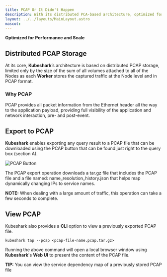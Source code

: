 ```yaml
---
title: PCAP Or It Didn't Happen
description: With its distributed PCA-based architecture, optimized for performance and scale, Kubeshark makes PCAP or It Didn't Happen possible.
layout: ../../layouts/MainLayout.astro
mascot:
---
```

**Optimized for Performance and Scale**

## Distributed PCAP Storage

At its core, **Kubeshark**’s architecture is based on distributed PCAP storage, limited only by the size of the sum of all volumes attached to all of the Nodes as each **Worker** stores the captured traffic at the Node level and in PCAP format.

### Why PCAP

PCAP provides all packet information from the Ethernet header all the way to the application payload, providing full visibility of the application and network interaction, pre- and post-event.

## Export to PCAP

**Kubeshark** enables exporting any query result to a PCAP file that can be downloaded using the PCAP button that can be found just right to the query box (section A).

![PCAP Button](/PCAP-button.png)

The PCAP export operation downloads a tar.gz file that includes the PCAP file and a file named: name_resolution_history.json that helps map dynamically changing IPs to service names.

**NOTE:** When dealing with a large amount of traffic, this operation can take a few seconds to complete.

## View PCAP

Kubeshark also provides a **CLI** option to view a previously exported PCAP file.

```shell
kubeshark tap --pcap <pcap-file-name.pcap.tar.gz>
```

Running the above command will open a local browser window using **Kubeshark**'s **Web UI** to present the content of the PCAP file.

**TIP:** You can view the service dependency map of a previously stored PCAP file



